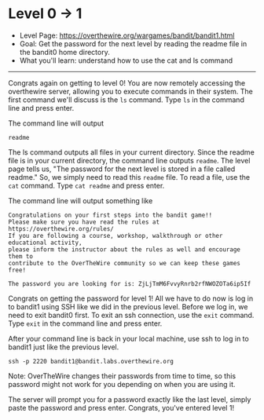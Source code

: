 # Level 0 -> 1

- Level Page: https://overthewire.org/wargames/bandit/bandit1.html
- Goal: Get the password for the next level by reading the readme file in the bandit0 home directory.
- What you'll learn: understand how to use the cat and ls command
---
Congrats again on getting to level 0! You are now remotely accessing the overthewire server, allowing you to execute commands in their system. The first command we'll discuss is the `ls` command. Type `ls` in the command line and press enter.

The command line will output
```
readme
```

The ls command outputs all files in your current directory. Since the readme file is in your current directory, the command line outputs `readme`. The level page tells us, "The password for the next level is stored in a file called readme." So, we simply need to read this `readme` file. To read a file, use the `cat` command. Type `cat readme` and press enter.

The command line will output something like
```
Congratulations on your first steps into the bandit game!!
Please make sure you have read the rules at https://overthewire.org/rules/
If you are following a course, workshop, walkthrough or other educational activity,
please inform the instructor about the rules as well and encourage them to
contribute to the OverTheWire community so we can keep these games free!

The password you are looking for is: ZjLjTmM6FvvyRnrb2rfNWOZOTa6ip5If
```

Congrats on getting the password for level 1! All we have to do now is log in to bandit1 using SSH like we did in the previous level. Before we log in, we need to exit bandit0 first. To exit an ssh connection, use the `exit` command. Type `exit` in the command line and press enter.

After your command line is back in your local machine, use ssh to log in to bandit1 just like the previous level.
```
ssh -p 2220 bandit1@bandit.labs.overthewire.org
```
Note: OverTheWire changes their passwords from time to time, so this password might not work for you depending on when you are using it.

The server will prompt you for a password exactly like the last level, simply paste the password and press enter. Congrats, you've entered level 1!
